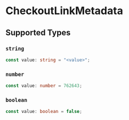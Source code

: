 # CheckoutLinkMetadata


## Supported Types

### `string`

```typescript
const value: string = "<value>";
```

### `number`

```typescript
const value: number = 762643;
```

### `boolean`

```typescript
const value: boolean = false;
```

